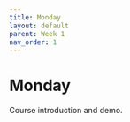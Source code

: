```yaml
---
title: Monday
layout: default
parent: Week 1
nav_order: 1
---
```


# Monday

Course introduction and demo.
